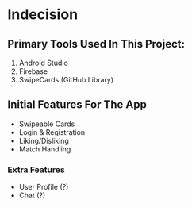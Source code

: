 # Indecision

## Primary Tools Used In This Project:

1. Android Studio
2. Firebase
3. SwipeCards (GitHub Library)

## Initial Features For The App

* Swipeable Cards
* Login & Registration
* Liking/Disliking
* Match Handling
  
### Extra Features

* User Profile (?)
* Chat (?)